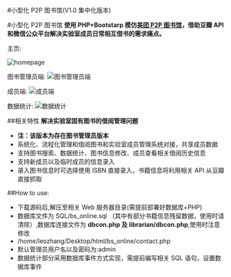 #小型化 P2P 图书馆(V1.0 集中化版本)

#小型化 P2P 图书馆
**使用 PHP+Bootstarp 模仿[美团 P2P 图书馆](http://tech.meituan.com/mt-library-introduce.html)，借助豆瓣 API 和微信公众平台解决实验室成员日常相互借书的需求痛点。**

主页:

![homepage][1]

图书管理员端:
![图书管理员端][2]

成员端:
![成员端][3]

数据统计:
![数据统计][4]

##相关特性
**解决实验室固有图书的借阅管理问题**

 - **注：该版本为存在图书管理员版本**
 - 系统化、流程化管理和借阅图书和实验室成员管理系统对接，共享成员数据
 - 支持图书搜索、数据统计、图书信息修改、成员查看相关借阅历史信息
 - 支持新成员以及临时成员的信息录入
 - 录入图书信息时可选择使用 ISBN 直接录入，书籍信息将利用相关 API 从豆瓣直接抓取


  [1]: https://dn-leozhang2018.qbox.me/Screenshot%20from%202016-03-03%2012-05-13.png
  [2]: https://dn-leozhang2018.qbox.me/Screenshot%20from%202016-03-03%2011-50-48.png
  [3]: https://dn-leozhang2018.qbox.me/Screenshot%20from%202016-03-03%2012-03-57.png
  [4]: https://dn-leozhang2018.qbox.me/Screenshot%20from%202016-03-03%2012-06-29.png


 ##How to use:

 - 下载源码后,解压至相关 Web 服务器目录(需提前部署好数据库+PHP)
 - 数据库文件为 SQL/bs_online.sql （其中有部分书籍信息残留数据，使用时请清除）,数据库连接文件为 **dbcon.php 及 librarian/dbcon.php**,使用时注意修改
 - /home/leozhang/Desktop/html/bs_online/contact.php
 - 默认管理员用户名以及密码为:admin
 - 数据统计部分采用数据库事件方式实现，需提前编写相关 SQL 语句，设置数据库事件
